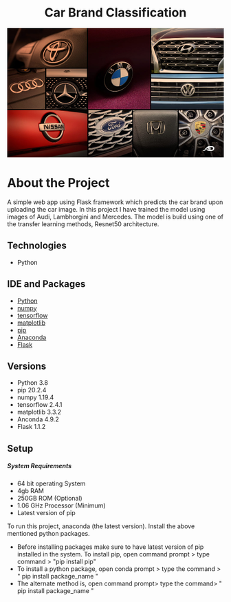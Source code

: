<h1 align="center">
Car Brand Classification
</h1>
<p align="center">
<img src ="Images/Cars_brand.jpg" width="1000" height="300">
</p>

# About the Project

A simple web app using Flask framework which predicts the car brand upon uploading the car image. In this project I have trained the model using images of Audi, Lambhorgini and Mercedes. The model is build using one of the transfer learning methods, Resnet50 architecture. 

## Technologies
* Python

## IDE and Packages 
* [Python](https://www.python.org/downloads/release/python-380/)
* [numpy](https://numpy.org/install/)
* [tensorflow](https://www.tensorflow.org/install)
* [matplotlib](https://pypi.org/project/matplotlib/)
* [pip](https://pypi.org/project/pip/)
* [Anaconda](https://www.anaconda.com/products/individual)
* [Flask](https://pypi.org/project/Flask/)

## Versions
* Python 3.8
* pip 20.2.4
* numpy 1.19.4
* tensorflow 2.4.1
* matplotlib 3.3.2
* Anconda 4.9.2
* Flask 1.1.2

## Setup
##### System Requirements
* 64 bit operating System
* 4gb RAM
* 250GB ROM (Optional)
* 1.06 GHz Processor (Minimum)
* Latest version of pip

To run this project, anaconda (the latest version). Install the above mentioned python packages. 
* Before installing packages make sure to have latest version of pip installed in the system. To install pip, open command prompt > type command > "pip install pip"
* To install a python package, open conda prompt > type the command > " pip install package_name "
* The alternate method is, open command prompt> type the command> " pip install package_name "
